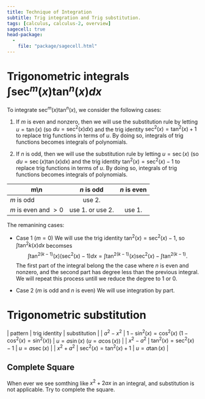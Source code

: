 ```yaml
---
title: Technique of Integration
subtitle: Trig integration and Trig substitution. 
tags: [calculus, calculus-2, overview]
sagecell: true
head-package:
  -
    file: "package/sagecell.html"
---
```


# Trigonometric integrals $\int \sec^{m}(x)\tan^n(x)dx$

To integrate $\sec^{m}(x)\tan^{n}(x)$, we consider the following cases:

1. If $m$ is even and nonzero, then we will use the substitution rule by letting $u=\tan(x)$ (so $du=\sec^2(x)dx$) and the trig identity $\sec^2(x) = \tan^2(x)+1$ to replace trig functions in terms of $u$. By doing so, integrals of trig functions becomes integrals of polynomials. 

2. If $n$ is odd, then we will use the substitution rule by letting $u=\sec(x)$ (so $du=\sec(x)\tan(x)dx$) and the trig identity $\tan^2(x) =\sec^2(x)-1$ to replace trig functions in terms of $u$. By doing so, integrals of trig functions becomes integrals of polynomials.


|m\n| $n$ is odd | $n$ is even |
|---|:----------:|:-----------:|
| $m$ is odd | use 2.  |  |
| $m$ is even and $>0$| use 1. or use 2. | use 1. |  

The remanining cases:

* Case 1 ($m=0$) We will use the trig identity $\tan^2(x)=\sec^2(x)-1$, so $\int\tan^2k(x)dx$ becomses
$$\int\tan^{2(k-1)}(x)(\sec^2(x)-1)dx = \int\tan^{2(k-1)}(x)\sec^2(x) - \int\tan^{2(k-1)}.$$
The first part of the integral belong the the case where $n$ is even and nonzero, and the second part has degree less than the previous integral. We will repeat this process untill we reduce the degree to $1$ or $0$.

* Case 2 ($m$ is odd and $n$ is even) We will use integration by part.

# Trigonometric substitution

| pattern | trig identity | substitution |
| $a^2-x^2$ | $1-\sin^2(x) = \cos^2(x)$ ($1-\cos^2(x)=\sin^2(x)$) | $u=a\sin(x)$ ($u=a\cos(x)$) |
| $x^2 -a^2$  | $\tan^2(x) = \sec^2(x)-1$ | $u=a\sec(x)$ |
| $x^2+a^2$ | $\sec^2(x) = \tan^2(x)+1$ | $u=a\tan(x)$ |

## Complete Square

When ever we see somthing like $x^2+2ax$ in an integral, and substitution is not applicable. Try to complete the square.
